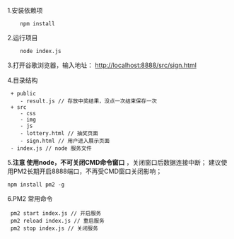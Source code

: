 1.安装依赖项
~~~
    npm install
~~~

2.运行项目
~~~
    node index.js
~~~

3.打开谷歌浏览器，输入地址：
[http://localhost:8888/src/sign.html](http://localhost:8888/src/sign.html)

4.目录结构
~~~
 + public
    - result.js // 存放中奖结果，没点一次结束保存一次
 + src
    - css
    - img
    - js
    - lottery.html // 抽奖页面
    - sign.html // 用户进入展示页面
 - index.js // node 服务文件
~~~

5.**注意 使用node，不可关闭CMD命令窗口** ，关闭窗口后数据连接中断；
建议使用PM2长期开启8888端口，不再受CMD窗口关闭影响；
~~~
npm install pm2 -g
~~~

6.PM2 常用命令
~~~
 pm2 start index.js // 开启服务
 pm2 reload index.js // 重启服务
 pm2 stop index.js // 关闭服务
~~~
